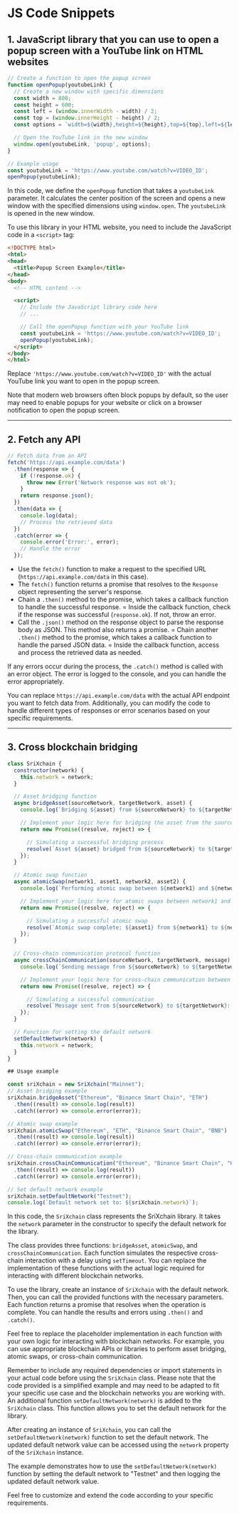 # JS Code Snippets

## 1. JavaScript library that you can use to open a popup screen with a YouTube link on HTML websites

```javascript
// Create a function to open the popup screen
function openPopup(youtubeLink) {
  // Create a new window with specific dimensions
  const width = 800;
  const height = 600;
  const left = (window.innerWidth - width) / 2;
  const top = (window.innerHeight - height) / 2;
  const options = `width=${width},height=${height},top=${top},left=${left}`;

  // Open the YouTube link in the new window
  window.open(youtubeLink, 'popup', options);
}

// Example usage
const youtubeLink = 'https://www.youtube.com/watch?v=VIDEO_ID';
openPopup(youtubeLink);
```

In this code, we define the `openPopup` function that takes a `youtubeLink` parameter. It calculates the center position of the screen and opens a new window with the specified dimensions using `window.open`. The `youtubeLink` is opened in the new window.

To use this library in your HTML website, you need to include the JavaScript code in a `<script>` tag:

```html
<!DOCTYPE html>
<html>
<head>
  <title>Popup Screen Example</title>
</head>
<body>
  <!-- HTML content -->

  <script>
    // Include the JavaScript library code here
    // ...

    // Call the openPopup function with your YouTube link
    const youtubeLink = 'https://www.youtube.com/watch?v=VIDEO_ID';
    openPopup(youtubeLink);
  </script>
</body>
</html>
```

Replace `'https://www.youtube.com/watch?v=VIDEO_ID'` with the actual YouTube link you want to open in the popup screen.

Note that modern web browsers often block popups by default, so the user may need to enable popups for your website or click on a browser notification to open the popup screen.
*****

## 2. Fetch any API 

```javascript
// Fetch data from an API
fetch('https://api.example.com/data')
  .then(response => {
    if (!response.ok) {
      throw new Error('Network response was not ok');
    }
    return response.json();
  })
  .then(data => {
    console.log(data);
    // Process the retrieved data
  })
  .catch(error => {
    console.error('Error:', error);
    // Handle the error
  });
```

- Use the `fetch()` function to make a request to the specified URL (`https://api.example.com/data` in this case). 
- The `fetch()` function returns a promise that resolves to the `Response` object representing the server's response.
- Chain a `.then()` method to the promise, which takes a callback function to handle the successful response.
= Inside the callback function, check if the response was successful (`response.ok`). If not, throw an error.
- Call the `.json()` method on the response object to parse the response body as JSON. This method also returns a promise.
= Chain another `.then()` method to the promise, which takes a callback function to handle the parsed JSON data.
= Inside the callback function, access and process the retrieved data as needed.

If any errors occur during the process, the `.catch()` method is called with an error object. The error is logged to the console, and you can handle the error appropriately.

You can replace `https://api.example.com/data` with the actual API endpoint you want to fetch data from. Additionally, you can modify the code to handle different types of responses or error scenarios based on your specific requirements.
*****

## 3. Cross blockchain bridging 

```javascript
class SriXchain {
  constructor(network) {
    this.network = network;
  }

  // Asset bridging function
  async bridgeAsset(sourceNetwork, targetNetwork, asset) {
    console.log(`Bridging ${asset} from ${sourceNetwork} to ${targetNetwork}`);

    // Implement your logic here for bridging the asset from the source network to the target network
    return new Promise((resolve, reject) => {

      // Simulating a successful bridging process
      resolve(`Asset ${asset} bridged from ${sourceNetwork} to ${targetNetwork}`);
    });
  }

  // Atomic swap function
  async atomicSwap(network1, asset1, network2, asset2) {
    console.log(`Performing atomic swap between ${network1} and ${network2}`);

    // Implement your logic here for atomic swaps between network1 and network2
    return new Promise((resolve, reject) => {

      // Simulating a successful atomic swap
      resolve(`Atomic swap complete: ${asset1} from ${network1} to ${network2} swapped with ${asset2}`);
    });
  }

  // Cross-chain communication protocol function
  async crossChainCommunication(sourceNetwork, targetNetwork, message) {
    console.log(`Sending message from ${sourceNetwork} to ${targetNetwork}: ${message}`);

    // Implement your logic here for cross-chain communication between sourceNetwork and targetNetwork
    return new Promise((resolve, reject) => {

      // Simulating a successful communication
      resolve(`Message sent from ${sourceNetwork} to ${targetNetwork}: ${message}`);
    });
  }

  // Function for setting the default network
  setDefaultNetwork(network) {
    this.network = network;
  }
}

## Usage example

const sriXchain = new SriXchain("Mainnet");
// Asset bridging example
sriXchain.bridgeAsset("Ethereum", "Binance Smart Chain", "ETH")
  .then((result) => console.log(result))
  .catch((error) => console.error(error));

// Atomic swap example
sriXchain.atomicSwap("Ethereum", "ETH", "Binance Smart Chain", "BNB")
  .then((result) => console.log(result))
  .catch((error) => console.error(error));

// Cross-chain communication example
sriXchain.crossChainCommunication("Ethereum", "Binance Smart Chain", "Hello!")
  .then((result) => console.log(result))
  .catch((error) => console.error(error));

// Set default network example
sriXchain.setDefaultNetwork("Testnet");
console.log(`Default network set to: ${sriXchain.network}`);
```
In this code, the `SriXchain` class represents the SriXchain library. It takes the `network` parameter in the constructor to specify the default network for the library.

The class provides three functions: `bridgeAsset`, `atomicSwap`, and `crossChainCommunication`. Each function simulates the respective cross-chain interaction with a delay using `setTimeout`. You can replace the implementation of these functions with the actual logic required for interacting with different blockchain networks.

To use the library, create an instance of `SriXchain` with the default network. Then, you can call the provided functions with the necessary parameters. Each function returns a promise that resolves when the operation is complete. You can handle the results and errors using `.then()` and `.catch()`.

Feel free to replace the placeholder implementation in each function with your own logic for interacting with blockchain networks. For example, you can use appropriate blockchain APIs or libraries to perform asset bridging, atomic swaps, or cross-chain communication.

Remember to include any required dependencies or import statements in your actual code before using the `SriXchain` class. Please note that the code provided is a simplified example and may need to be adapted to fit your specific use case and the blockchain networks you are working with. An additional function `setDefaultNetwork(network)` is added to the `SriXchain` class. This function allows you to set the default network for the library.

After creating an instance of `SriXchain`, you can call the `setDefaultNetwork(network)` function to set the default network. The updated default network value can be accessed using the `network` property of the `SriXchain` instance.

The example demonstrates how to use the `setDefaultNetwork(network)` function by setting the default network to "Testnet" and then logging the updated default network value.

Feel free to customize and extend the code according to your specific requirements.
